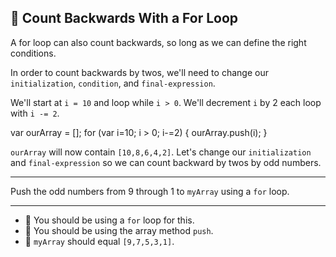 🚀 Count Backwards With a For Loop
----------------------------------

A for loop can also count backwards, so long as we can define the right conditions.

In order to count backwards by twos, we'll need to change our `initialization`, `condition`, and `final-expression`.

We'll start at `i = 10` and loop while `i > 0`. We'll decrement `i` by 2 each loop with `i -= 2`.

var ourArray = \[\];
for (var i=10; i > 0; i-=2) {
  ourArray.push(i);
}

`ourArray` will now contain `[10,8,6,4,2]`. Let's change our `initialization` and `final-expression` so we can count backward by twos by odd numbers.

* * *

Push the odd numbers from 9 through 1 to `myArray` using a `for` loop.

* * *

*   🧪 You should be using a `for` loop for this.
*   🧪 You should be using the array method `push`.
*   🧪 `myArray` should equal `[9,7,5,3,1]`.